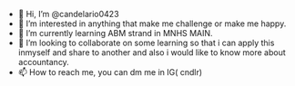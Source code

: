 - 👋 Hi, I’m @candelario0423
- 👀 I’m interested in anything that make me challenge or make me happy.
- 🌱 I’m currently learning ABM strand in MNHS MAIN.
- 💞️ I’m looking to collaborate on some learning so that i can apply this inmyself and share to another and also i would like to know more about accountancy.
- 📫 How to reach me, you can dm me in IG( cndlr)

<!---
candelario0423/candelario0423 is a ✨ special ✨ repository because its `README.md` (this file) appears on your GitHub profile.
You can click the Preview link to take a look at your changes.
--->
